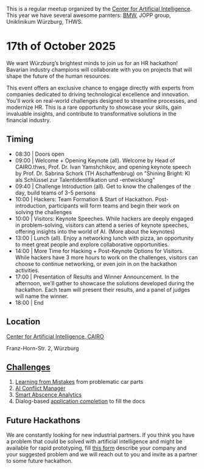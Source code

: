 This is a regular meetup organized by the [Center for Artificial Intelligence](https://www.thws.de/forschung/institute/cairo/). This year we have several awesome parnters: [BMW](https://www.bmwgroup.jobs/de/de/arbeitsbereiche/qualitaetsmanagement.html), JOPP group, Uniklinikum Würzburg, THWS.

# 17th of October 2025

We want Würzburg’s brightest minds to join us for an HR hackathon! Bavarian industry champions will collaborate with you on projects that will shape the future of the human resources.

This event offers an exclusive chance to engage directly with experts from companies dedicated to driving technological excellence and innovation. You'll work on real-world challenges designed to streamline processes, and modernize HR. This is a rare opportunity to showcase your skills, gain invaluable insights, and contribute to transformative solutions in the financial industry.

## Timing  

* 08:30 | Doors open
* 09:00 | Welcome + Opening Keynote (all). Welcome by Head of CAIRO.thws, Prof. Dr. Ivan Yamshchikov, and opening keynote speech by Prof. Dr. Sabrina Schork (TH Aschaffenbrug) on "Shining Bright: KI als Schlüssel zur Talentidentifikation und -entwicklung"
* 09:40 | Challenge Introduction (all). Get to know the challenges of the day, build teams of 3-5 persons
* 10:00 | Hackers: Team Formation & Start of Hackathon. Post-introduction, participants will form teams and begin their work on solving the challenges
* 10:00 | Visitors: Keynote Speeches. While hackers are deeply engaged in problem-solving, visitors can attend a series of keynote speeches, offering insights into the world of AI. (More about the keynotes)
* 13:00 | Lunch (all). Enjoy a networking lunch with pizza, an opportunity to meet great people and explore collaborative opportunities.
* 14:00 | More Time for Hacking + Post-Keynote Options for Visitors. While hackers have 3 more hours to work on the challenges, visitors can choose to continue networking, or even join in on the hackathon activities.
* 17:00 | Presentation of Results and Winner Announcement. In the afternoon, we'll gather to showcase the solutions developed during the hackathon. Each team will present their results, and a panel of judges will name the winner.
* 18:00 | End

## Location

[Center for Artificial Intelligence, CAIRO](https://maps.app.goo.gl/R6jWrfCHYtWgTZyQ8)

Franz-Horn-Str. 2, Würzburg

## [Challenges](https://www.thws.de/forschung/institute/cairothws/hackathon/challenges/)

1. [Learning from Mistakes](https://github.com/i-yam/hackathon/blob/main/challenge1/I-TO-L.md) from problematic car parts
2. [AI Conflict Manager](https://github.com/i-yam/hackathon/blob/main/challenge2/conflict-mitigation.md)
3. [Smart Abscence Analytics](https://github.com/i-yam/hackathon/blob/main/challenge3/absences.md)
4. Dialog-based [application completion](https://github.com/i-yam/hackathon/blob/main/challenge4/hspe.md) to fill the docs

## Future Hackathons

We are constantly looking for new industrial partners. If you think you have a problem that could be solved with artificial intelligence and might be available for rapid prototyping, fill [this form](https://forms.gle/WNRBabQK7rs5JiDp9) describe your company and your suggested problem and we will reach out to you and invite as a partner to some future hackathon.
